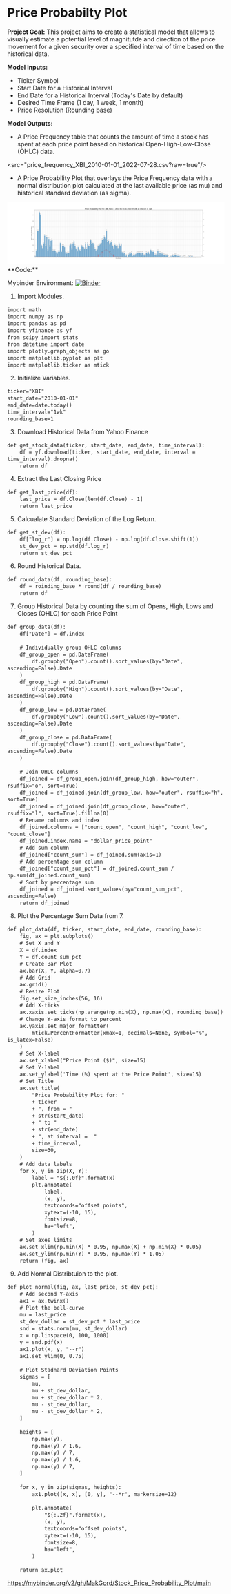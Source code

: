 # Price Probabilty Plot

**Project Goal:**
This project aims to create a statistical model that allows to visually estimate a potential level of magnitutde and direction of the price movement for a given security over a specified interval of time based on the historical data. 

**Model Inputs:** 
- Ticker Symbol
- Start Date for a Historical Interval
- End Date for a Historical Interval (Today's Date by default)
- Desired Time Frame (1 day, 1 week, 1 month)
- Price Resolution (Rounding base)

**Model Outputs:** 
- A Price Frequency table that counts the amount of time a stock has spent at each price point based on historical Open-High-Low-Close (OHLC) data. 

<src="price_frequency_XBI_2010-01-01_2022-07-28.csv?raw=true"/>

- A Price Probability Plot that overlays the Price Frequency data with a normal distribution plot calculated at the last available price (as mu) and historical standard deviation (as sigma). 

<img src="price_probability_plot_XBI_2010-01-01_2022-07-28.png?raw=true"/>
**Code:** 

Mybinder Environment: [![Binder](http://mybinder.org/badge_logo.svg)](https://mybinder.org/v2/gh/MakGord/Stock_Price_Probability_Plot/main?filepath=index.ipynb)

1. Import Modules.
```
import math
import numpy as np
import pandas as pd
import yfinance as yf
from scipy import stats
from datetime import date
import plotly.graph_objects as go
import matplotlib.pyplot as plt
import matplotlib.ticker as mtick
```
2. Initialize Variables. 
```
ticker="XBI"
start_date="2010-01-01"
end_date=date.today()
time_interval="1wk"
rounding_base=1
```

3. Download Historical Data from Yahoo Finance
```
def get_stock_data(ticker, start_date, end_date, time_interval):
    df = yf.download(ticker, start_date, end_date, interval = time_interval).dropna()
    return df
```


4. Extract the Last Closing Price
```
def get_last_price(df):
    last_price = df.Close[len(df.Close) - 1]
    return last_price
```

5. Calcualate Standard Deviation of the Log Return.
```
def get_st_dev(df):
    df["log_r"] = np.log(df.Close) - np.log(df.Close.shift(1))
    st_dev_pct = np.std(df.log_r)
    return st_dev_pct
```
6. Round Historical Data.
```
def round_data(df, rounding_base):
    df = roinding_base * round(df / rounding_base)
    return df
```

7. Group Historical Data by counting the sum of Opens, High, Lows and Closes (OHLC) for each Price Point
```
def group_data(df):
    df["Date"] = df.index

    # Individually group OHLC columns
    df_group_open = pd.DataFrame(
        df.groupby("Open").count().sort_values(by="Date", ascending=False).Date
    )
    df_group_high = pd.DataFrame(
        df.groupby("High").count().sort_values(by="Date", ascending=False).Date
    )
    df_group_low = pd.DataFrame(
        df.groupby("Low").count().sort_values(by="Date", ascending=False).Date
    )
    df_group_close = pd.DataFrame(
        df.groupby("Close").count().sort_values(by="Date", ascending=False).Date
    )

    # Join OHLC columns
    df_joined = df_group_open.join(df_group_high, how="outer", rsuffix="o", sort=True)
    df_joined = df_joined.join(df_group_low, how="outer", rsuffix="h", sort=True)
    df_joined = df_joined.join(df_group_close, how="outer", rsuffix="l", sort=True).fillna(0)
    # Rename columns and index
    df_joined.columns = ["count_open", "count_high", "count_low", "count_close"]
    df_joined.index.name = "dollar_price_point"
    # Add sum column
    df_joined["count_sum"] = df_joined.sum(axis=1)
    # Add percentage sum column
    df_joined["count_sum_pct"] = df_joined.count_sum / np.sum(df_joined.count_sum)
    # Sort by percentage sum
    df_joined = df_joined.sort_values(by="count_sum_pct", ascending=False)
    return df_joined
```

8. Plot the Percentage Sum Data from 7.

```
def plot_data(df, ticker, start_date, end_date, rounding_base):
    fig, ax = plt.subplots()
    # Set X and Y
    X = df.index
    Y = df.count_sum_pct
    # Create Bar Plot
    ax.bar(X, Y, alpha=0.7)
    # Add Grid
    ax.grid()
    # Resize Plot
    fig.set_size_inches(56, 16)
    # Add X-ticks
    ax.xaxis.set_ticks(np.arange(np.min(X), np.max(X), rounding_base))
    # Change Y-axis format to percent
    ax.yaxis.set_major_formatter(
        mtick.PercentFormatter(xmax=1, decimals=None, symbol="%", is_latex=False)
    )
    # Set X-label
    ax.set_xlabel("Price Point ($)", size=15)
    # Set Y-label
    ax.set_ylabel('Time (%) spent at the Price Point', size=15)
    # Set Title
    ax.set_title(
        "Price Probability Plot for: "
        + ticker
        + ", from = "
        + str(start_date)
        + " to "
        + str(end_date)
        + ", at interval =  "
        + time_interval,
        size=30,
    )
    # Add data labels
    for x, y in zip(X, Y):
        label = "${:.0f}".format(x)
        plt.annotate(
            label,  
            (x, y),  
            textcoords="offset points",  
            xytext=(-10, 15),  
            fontsize=8,
            ha="left",
        )  
    # Set axes limits
    ax.set_xlim(np.min(X) * 0.95, np.max(X) + np.min(X) * 0.05)
    ax.set_ylim(np.min(Y) * 0.95, np.max(Y) * 1.05)
    return (fig, ax)
```
9. Add Normal Distribtuion to the plot. 
```
def plot_normal(fig, ax, last_price, st_dev_pct):
    # Add second Y-axis
    ax1 = ax.twinx()
    # Plot the bell-curve
    mu = last_price
    st_dev_dollar = st_dev_pct * last_price
    snd = stats.norm(mu, st_dev_dollar)
    x = np.linspace(0, 100, 1000)
    y = snd.pdf(x)
    ax1.plot(x, y, "--r")
    ax1.set_ylim(0, 0.75)

    # Plot Stadnard Deviation Points
    sigmas = [
        mu,
        mu + st_dev_dollar,
        mu + st_dev_dollar * 2,
        mu - st_dev_dollar,
        mu - st_dev_dollar * 2,
    ]

    heights = [
        np.max(y),
        np.max(y) / 1.6,
        np.max(y) / 7,
        np.max(y) / 1.6,
        np.max(y) / 7,
    ]

    for x, y in zip(sigmas, heights):
        ax1.plot([x, x], [0, y], "--*r", markersize=12)

        plt.annotate(
            "${:.2f}".format(x),
            (x, y),
            textcoords="offset points",
            xytext=(-10, 15),
            fontsize=8,
            ha="left",
        )

    return ax.plot
 ```


https://mybinder.org/v2/gh/MakGord/Stock_Price_Probability_Plot/main


